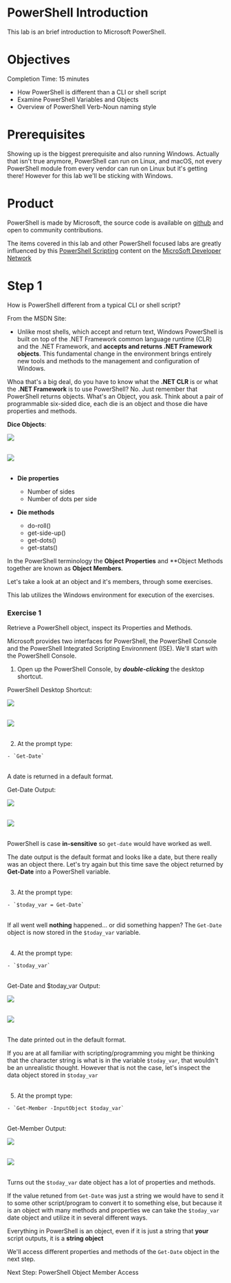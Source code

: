 # PowerShell Introduction

This lab is an brief introduction to Microsoft PowerShell.

# Objectives

Completion Time: 15 minutes

  - How PowerShell is different than a CLI or shell script
  - Examine PowerShell Variables and Objects
  - Overview of PowerShell Verb-Noun naming style

# Prerequisites

Showing up is the biggest prerequisite and also running Windows. Actually that isn't true anymore, PowerShell can run on Linux, and macOS, not every PowerShell module from every vendor can run on Linux but it's getting there! However for this lab we'll be sticking with Windows.

# Product

PowerShell is made by Microsoft, the source code is available on [github](https://github.com/powershell/powershell) and open to community contributions.

The items covered in this lab and other PowerShell focused labs are greatly influenced by this [PowerShell Scripting](https://msdn.microsoft.com/en-us/powershell/scripting/powershell-scripting) content on the [MicroSoft Developer Network](https://msdn.microsoft.com/en-us/default.aspx)

# Step 1

How is PowerShell different from a typical CLI or shell script?

From the MSDN Site:

  - Unlike most shells, which accept and return text, Windows PowerShell is built on top of the .NET Framework common language runtime (CLR) and the .NET Framework, and **accepts and returns .NET Framework objects**. This fundamental change in the environment brings entirely new tools and methods to the management and configuration of Windows.

Whoa that's a big deal, do you have to know what the **.NET CLR** is or what the **.NET Framework** is to use PowerShell? No. Just remember that PowerShell returns objects. What's an Object, you ask. Think about a pair of programmable six-sided dice, each die is an object and those die have properties and methods.

**Dice Objects**:

![](assets/images/image-01.jpg)<br/><br/>

![](/posts/files/dne-dcip-introduction-to-powershell-introduction-v01/assets/images/image-01.jpg)<br/><br/>

- **Die properties**
  - Number of sides
  - Number of dots per side

- **Die methods**
  - do-roll()
  - get-side-up()
  - get-dots()
  - get-stats()

In the PowerShell terminology the **Object Properties** and **Object Methods</trong> together are known as **Object Members**.

Let's take a look at an object and it's members, through some exercises.

This lab utilizes the Windows environment for execution of the exercises.

### Exercise 1

Retrieve a PowerShell object, inspect its Properties and Methods.

Microsoft provides two interfaces for PowerShell, the PowerShell Console and the PowerShell Integrated Scripting Environment (ISE). We'll start with the PowerShell Console.

  1. Open up the PowerShell Console, by ***double-clicking*** the desktop shortcut.

  PowerShell Desktop Shortcut:

  ![](assets/images/image-02.jpg)<br/><br/>

  ![](/posts/files/dne-dcip-introduction-to-powershell-introduction-v01/assets/images/image-02.jpg)<br/><br/>

  2. At the prompt type:

    - `Get-Date`

  </br>A date is returned in a default format.

  Get-Date Output:

  ![](assets/images/image-03.jpg)<br/><br/>

  ![](/posts/files/dne-dcip-introduction-to-powershell-introduction-v01/assets/images/image-03.jpg)<br/><br/>

  PowerShell is case **in-sensitive** so `get-date` would have worked as well.

  The date output is the default format and looks like a date, but there really was an object there. Let's try again but this time save the object returned by **Get-Date** into a PowerShell variable.<br/><br/>

  3. At the prompt type:

    - `$today_var = Get-Date`

  </br>If all went well **nothing** happened... or did something happen? The `Get-Date` object is now stored in the `$today_var` variable.<br/><br/>

  4. At the prompt type:

    - `$today_var`

  <br>Get-Date and $today_var Output:

  ![](assets/images/image-04.jpg)<br/><br/>

  ![](/posts/files/dne-dcip-introduction-to-powershell-introduction-v01/assets/images/image-04.jpg)<br/><br/>

  The date printed out in the default format.

  If you are at all familiar with scripting/programming you might be thinking that the character string is what is in the variable `$today_var`, that wouldn't be an unrealistic thought. However that is not the case, let's inspect the data object stored in `$today_var`<br/><br/>

  5. At the prompt type:

    - `Get-Member -InputObject $today_var`

  </br>Get-Member Output:

  ![](assets/images/image-05.jpg)<br/><br/>

  ![](/posts/files/dne-dcip-introduction-to-powershell-introduction-v01/assets/images/image-05.jpg)<br/><br/>

  Turns out the `$today_var` date object has a lot of properties and methods.

  If the value retuned from `Get-Date` was just a string we would have to send it to some other script/program to convert it to something else, but because it is an object with many methods and properties we can take the `$today_var` date object and utilize it in several different ways.

  Everything in PowerShell is an object, even if it is just a string that **your** script outputs, it is a **string object**

  We'll access different properties and methods of the `Get-Date` object in the next step.

  Next Step: PowerShell Object Member Access
